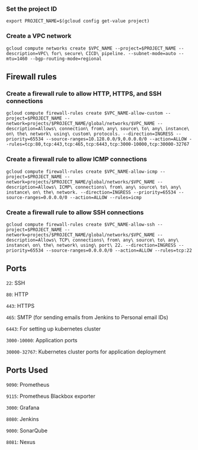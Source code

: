### Set the project ID
```
export PROJECT_NAME=$(gcloud config get-value project)
```

### Create a VPC network
```
gcloud compute networks create $VPC_NAME --project=$PROJECT_NAME --description=VPC\ for\ secure\ CICD\ pipeline. --subnet-mode=auto --mtu=1460 --bgp-routing-mode=regional
```

## Firewall rules

### Create a firewall rule to allow HTTP, HTTPS, and SSH connections
```
gcloud compute firewall-rules create $VPC_NAME-allow-custom --project=$PROJECT_NAME --network=projects/$PROJECT_NAME/global/networks/$VPC_NAME --description=Allows\ connection\ from\ any\ source\ to\ any\ instance\ on\ the\ network\ using\ custom\ protocols. --direction=INGRESS --priority=65534 --source-ranges=10.128.0.0/9,0.0.0.0/0 --action=ALLOW --rules=tcp:80,tcp:443,tcp:465,tcp:6443,tcp:3000-10000,tcp:30000-32767
```

### Create a firewall rule to allow ICMP connections
```
gcloud compute firewall-rules create $VPC_NAME-allow-icmp --project=$PROJECT_NAME --network=projects/$PROJECT_NAME/global/networks/$VPC_NAME --description=Allows\ ICMP\ connections\ from\ any\ source\ to\ any\ instance\ on\ the\ network. --direction=INGRESS --priority=65534 --source-ranges=0.0.0.0/0 --action=ALLOW --rules=icmp
```

### Create a firewall rule to allow SSH connections
```
gcloud compute firewall-rules create $VPC_NAME-allow-ssh --project=$PROJECT_NAME --network=projects/$PROJECT_NAME/global/networks/$VPC_NAME --description=Allows\ TCP\ connections\ from\ any\ source\ to\ any\ instance\ on\ the\ network\ using\ port\ 22. --direction=INGRESS --priority=65534 --source-ranges=0.0.0.0/0 --action=ALLOW --rules=tcp:22
```

## Ports
`22`: SSH

`80`: HTTP

`443`: HTTPS

`465`: SMTP (for sending emails from Jenkins to Personal email IDs)

`6443`: For setting up kubernetes cluster

`3000-10000`: Application ports

`30000-32767`: Kubernetes cluster ports for application deployment


## Ports Used
`9090`: Prometheus

`9115`: Prometheus Blackbox exporter

`3000`: Grafana

`8080`: Jenkins

`9000`: SonarQube

`8081`: Nexus
